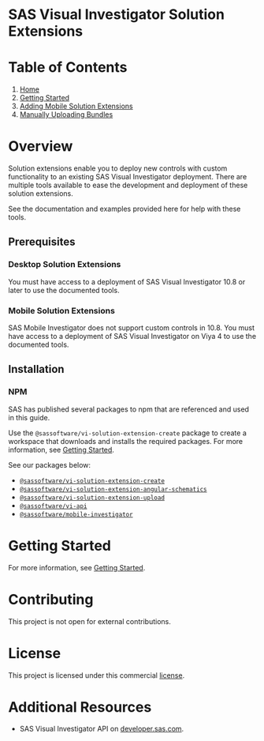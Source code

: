 <!-- Automatically generated table of contents -->

# SAS Visual Investigator Solution Extensions

# Table of Contents

1. [Home](README.md)
2. [Getting Started](./docs/pages/1-getting-started.md)
3. [Adding Mobile Solution Extensions](./docs/pages/2-mobile-solutions.md)
4. [Manually Uploading Bundles](./docs/pages/3-manual-uploading.md)

<!-- toc_end -->
# Overview

Solution extensions enable you to deploy new controls with custom functionality to an existing SAS Visual Investigator deployment. There are multiple tools available to ease the development and deployment of these solution extensions.

See the documentation and examples provided here for help with these tools.

## Prerequisites

### Desktop Solution Extensions

You must have access to a deployment of SAS Visual Investigator 10.8 or later to use the documented tools.

### Mobile Solution Extensions

SAS Mobile Investigator does not support custom controls in 10.8. You must have access to a deployment of SAS Visual Investigator on Viya 4 to use the documented tools.

## Installation

### NPM

SAS has published several packages to npm that are referenced and used in this guide.

Use the `@sassoftware/vi-solution-extension-create` package to create a workspace that downloads and installs the required packages. For more information, see [Getting Started](./docs/pages/1-getting-started.md).

See our packages below:

-   [`@sassoftware/vi-solution-extension-create`](https://www.npmjs.com/package/@sassoftware/vi-solution-extension-create)
-   [`@sassoftware/vi-solution-extension-angular-schematics`](https://www.npmjs.com/package/@sassoftware/vi-solution-extension-angular-schematics)
-   [`@sassoftware/vi-solution-extension-upload`](https://www.npmjs.com/package/@sassoftware/vi-solution-extension-upload)
-   [`@sassoftware/vi-api`](https://www.npmjs.com/package/@sassoftware/vi-api)
-   [`@sassoftware/mobile-investigator`](https://www.npmjs.com/package/@sassoftware/mobile-investigator)

# Getting Started

For more information, see [Getting Started](./docs/pages/1-getting-started.md).

# Contributing

This project is not open for external contributions.

# License

This project is licensed under this commercial [license](LICENSE.txt).

# Additional Resources

-   SAS Visual Investigator API on [developer.sas.com](https://developer.sas.com/apis/vi/apiDocs/).
